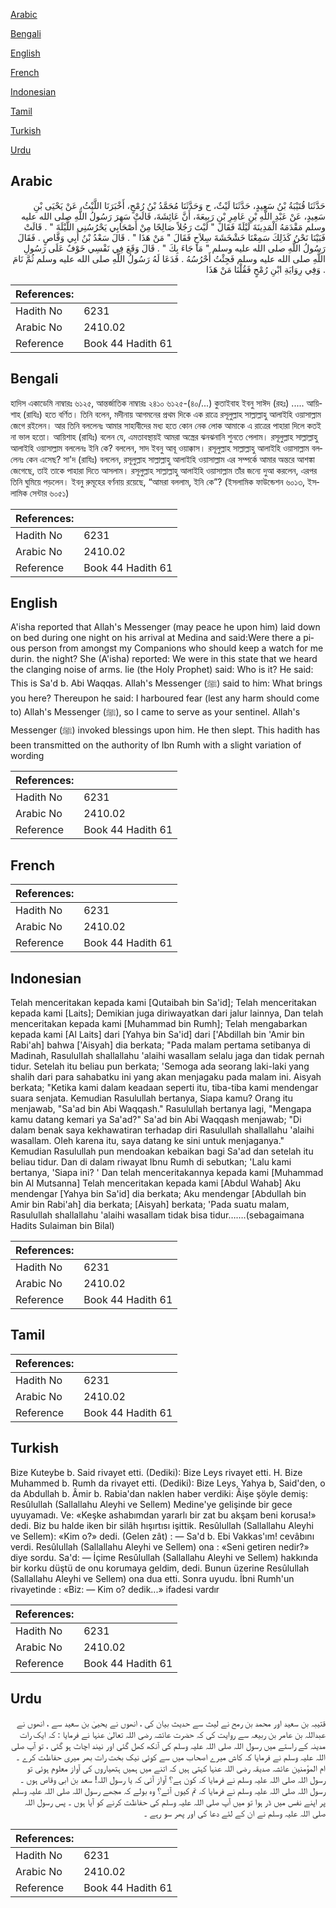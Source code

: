 [Arabic](#arabic)

[Bengali](#bengali)

[English](#english)

[French](#french)

[Indonesian](#indonesian)

[Tamil](#tamil)

[Turkish](#turkish)

[Urdu](#urdu)

## Arabic


<div dir="rtl" lang="ar" style={{fontSize:'larger',backgroundColor:'#f8f9fa',padding:20}}>
حَدَّثَنَا قُتَيْبَةُ بْنُ سَعِيدٍ، حَدَّثَنَا لَيْثٌ، ح وَحَدَّثَنَا مُحَمَّدُ بْنُ رُمْحٍ، أَخْبَرَنَا اللَّيْثُ، عَنْ يَحْيَى بْنِ سَعِيدٍ، عَنْ عَبْدِ اللَّهِ بْنِ عَامِرِ بْنِ رَبِيعَةَ، أَنَّ عَائِشَةَ، قَالَتْ سَهِرَ رَسُولُ اللَّهِ صلى الله عليه وسلم مَقْدَمَهُ الْمَدِينَةَ لَيْلَةً فَقَالَ ‏"‏ لَيْتَ رَجُلاً صَالِحًا مِنْ أَصْحَابِي يَحْرُسُنِي اللَّيْلَةَ ‏"‏ ‏.‏ قَالَتْ فَبَيْنَا نَحْنُ كَذَلِكَ سَمِعْنَا خَشْخَشَةَ سِلاَحٍ فَقَالَ ‏"‏ مَنْ هَذَا ‏"‏ ‏.‏ قَالَ سَعْدُ بْنُ أَبِي وَقَّاصٍ ‏.‏ فَقَالَ رَسُولُ اللَّهِ صلى الله عليه وسلم ‏"‏ مَا جَاءَ بِكَ ‏"‏ ‏.‏ قَالَ وَقَعَ فِي نَفْسِي خَوْفٌ عَلَى رَسُولِ اللَّهِ صلى الله عليه وسلم فَجِئْتُ أَحْرُسُهُ ‏.‏ فَدَعَا لَهُ رَسُولُ اللَّهِ صلى الله عليه وسلم ثُمَّ نَامَ ‏.‏ وَفِي رِوَايَةِ ابْنِ رُمْحٍ فَقُلْنَا مَنْ هَذَا
</div>
<div style={{backgroundColor:'#f8f9fa',padding:20, marginBottom: 10}}><table> <thead> <tr> <th>References:</th> <th></th> </tr> </thead> <tbody><tr><td>Hadith No</td><td>6231</td></tr><tr><td>Arabic No</td><td>2410.02</td></tr><tr><td>Reference</td><td>Book 44 Hadith 61</td></tr></tbody></table></div>

## Bengali


<div dir="ltr" lang="bn" style={{fontSize:'larger',backgroundColor:'#f8f9fa',padding:20}}>
হাদিস একাডেমি নাম্বারঃ ৬১২৫, আন্তর্জাতিক নাম্বারঃ ২৪১০ ৬১২৫-(৪০/...) কুতাইবাহ ইবনু সাঈদ (রহঃ) ..... আয়িশাহ (রাযিঃ) হতে বর্ণিত। তিনি বলেন, মদীনায় আগমনের প্রথম দিকে এক রাত্রে রসূলুল্লাহ সাল্লাল্লাহু আলাইহি ওয়াসাল্লাম জেগে রইলেন। আর তিনি বললেনঃ আমার সাহাবীদের মধ্য হতে কোন নেক লোক আমাকে এ রাত্রের পাহারা দিলে কতই না ভাল হতো। আয়িশাহ (রাযিঃ) বলেন যে, এমতাবস্থায়ই আমরা অস্ত্রের ঝনঝনানি শুনতে পেলাম। রসূলুল্লাহ সাল্লাল্লাহু আলাইহি ওয়াসাল্লাম বললেনঃ ইনি কে? বললেন, সাদ ইবনু আবূ ওয়াক্কাস। রসূলুল্লাহ সাল্লাল্লাহু আলাইহি ওয়াসাল্লাম বললেনঃ কেন এসেছ? সা'দ (রাযিঃ) বললেন, রসূলুল্লাহ সাল্লাল্লাহু আলাইহি ওয়াসাল্লাম এর সম্পর্কে আমার অন্তরে আশঙ্কা জেগেছে, তাই তাকে পাহারা দিতে আসলাম। রসূলুল্লাহ সাল্লাল্লাহু আলাইহি ওয়াসাল্লাম তাঁর জন্যে দুআ করলেন, এরপর তিনি ঘুমিয়ে পড়লেন। ইবনু রুমূহের বর্ণনায় রয়েছে, “আমরা বললাম, ইনি কে”? (ইসলামিক ফাউন্ডেশন ৬০১৩, ইসলামিক সেন্টার ৬০৫১)
</div>
<div style={{backgroundColor:'#f8f9fa',padding:20, marginBottom: 10}}><table> <thead> <tr> <th>References:</th> <th></th> </tr> </thead> <tbody><tr><td>Hadith No</td><td>6231</td></tr><tr><td>Arabic No</td><td>2410.02</td></tr><tr><td>Reference</td><td>Book 44 Hadith 61</td></tr></tbody></table></div>

## English


<div dir="ltr" lang="en" style={{fontSize:'larger',backgroundColor:'#f8f9fa',padding:20}}>
A'isha reported that Allah's Messenger (may peace he upon him) laid down on bed during one night on his arrival at Medina and said:Were there a pious person from amongst my Companions who should keep a watch for me durin. the night? She (A'isha) reported: We were in this state that we heard the clanging noise of arms. lie (the Holy Prophet) said: Who is it? He said: This is Sa'd b. Abi Waqqas. Allah's Messenger (ﷺ) said to him: What brings you here? Thereupon he said: I harboured fear (lest any harm should come to) Allah's Messenger (ﷺ), so I came to serve as your sentinel. Allah's Messenger (ﷺ) invoked blessings upon him. He then slept. This hadith has been transmitted on the authority of Ibn Rumh with a slight variation of wording
</div>
<div style={{backgroundColor:'#f8f9fa',padding:20, marginBottom: 10}}><table> <thead> <tr> <th>References:</th> <th></th> </tr> </thead> <tbody><tr><td>Hadith No</td><td>6231</td></tr><tr><td>Arabic No</td><td>2410.02</td></tr><tr><td>Reference</td><td>Book 44 Hadith 61</td></tr></tbody></table></div>

## French


<div dir="ltr" lang="fr" style={{fontSize:'larger',backgroundColor:'#f8f9fa',padding:20}}>

</div>
<div style={{backgroundColor:'#f8f9fa',padding:20, marginBottom: 10}}><table> <thead> <tr> <th>References:</th> <th></th> </tr> </thead> <tbody><tr><td>Hadith No</td><td>6231</td></tr><tr><td>Arabic No</td><td>2410.02</td></tr><tr><td>Reference</td><td>Book 44 Hadith 61</td></tr></tbody></table></div>

## Indonesian


<div dir="ltr" lang="id" style={{fontSize:'larger',backgroundColor:'#f8f9fa',padding:20}}>
Telah menceritakan kepada kami [Qutaibah bin Sa'id]; Telah menceritakan kepada kami [Laits]; Demikian juga diriwayatkan dari jalur lainnya, Dan telah menceritakan kepada kami [Muhammad bin Rumh]; Telah mengabarkan kepada kami [Al Laits] dari [Yahya bin Sa'id] dari ['Abdillah bin 'Amir bin Rabi'ah] bahwa ['Aisyah] dia berkata; "Pada malam pertama setibanya di Madinah, RasululIah shallallahu 'alaihi wasallam selalu jaga dan tidak pernah tidur. Setelah itu beliau pun berkata; 'Semoga ada seorang laki-laki yang shalih dari para sahabatku ini yang akan menjagaku pada malam ini. Aisyah berkata; "Ketika kami dalam keadaan seperti itu, tiba-tiba kami mendengar suara senjata. Kemudian Rasulullah bertanya, Siapa kamu? Orang itu menjawab, "Sa'ad bin Abi Waqqash." Rasulullah bertanya lagi, "Mengapa kamu datang kemari ya Sa'ad?" Sa'ad bin Abi Waqqash menjawab; "Di dalam benak saya kekhawatiran terhadap diri Rasulullah shallallahu 'alaihi wasallam. OIeh karena itu, saya datang ke sini untuk menjaganya." Kemudian Rasulullah pun mendoakan kebaikan bagi Sa'ad dan setelah itu beliau tidur. Dan di dalam riwayat Ibnu Rumh di sebutkan; 'Lalu kami bertanya, 'Siapa ini? ' Dan telah menceritakannya kepada kami [Muhammad bin Al Mutsanna] Telah menceritakan kepada kami [Abdul Wahab] Aku mendengar [Yahya bin Sa'id] dia berkata; Aku mendengar [Abdullah bin Amir bin Rabi'ah] dia berkata; [Aisyah] berkata; 'Pada suatu malam, Rasulullah shallallahu 'alaihi wasallam tidak bisa tidur…….(sebagaimana Hadits Sulaiman bin Bilal)
</div>
<div style={{backgroundColor:'#f8f9fa',padding:20, marginBottom: 10}}><table> <thead> <tr> <th>References:</th> <th></th> </tr> </thead> <tbody><tr><td>Hadith No</td><td>6231</td></tr><tr><td>Arabic No</td><td>2410.02</td></tr><tr><td>Reference</td><td>Book 44 Hadith 61</td></tr></tbody></table></div>

## Tamil


<div dir="ltr" lang="ta" style={{fontSize:'larger',backgroundColor:'#f8f9fa',padding:20}}>

</div>
<div style={{backgroundColor:'#f8f9fa',padding:20, marginBottom: 10}}><table> <thead> <tr> <th>References:</th> <th></th> </tr> </thead> <tbody><tr><td>Hadith No</td><td>6231</td></tr><tr><td>Arabic No</td><td>2410.02</td></tr><tr><td>Reference</td><td>Book 44 Hadith 61</td></tr></tbody></table></div>

## Turkish


<div dir="ltr" lang="tr" style={{fontSize:'larger',backgroundColor:'#f8f9fa',padding:20}}>
Bize Kuteybe b. Said rivayet etti. (Dediki): Bize Leys rivayet etti. H. Bize Muhammed b. Rumh da rivayet etti. (Dediki): Bize Leys, Yahya b, Said'den, o da Abdullah b. Âmir b. Rabia'dan naklen haber verdiki: Âişe şöyle demiş: Resûlullah (Sallallahu Aleyhi ve Sellem) Medine'ye gelişinde bir gece uyuyamadı. Ve: «Keşke ashabımdan yararlı bir zat bu akşam beni korusa!» dedi. Biz bu halde iken bir silâh hışırtısı işittik. Resûlullah (Sallallahu Aleyhi ve Sellem): «Kim o?» dedi. (Gelen zât) : — Sa'd b. Ebi Vakkas'ım! cevâbını verdi. Resûlullah (Sallallahu Aleyhi ve Sellem) ona : «Seni getiren nedir?» diye sordu. Sa'd: — İçime Resûlullah (Sallallahu Aleyhi ve Sellem) hakkında bir korku düştü de onu korumaya geldim, dedi. Bunun üzerine Resûlullah (Sallallahu Aleyhi ve Sellem) ona dua etti. Sonra uyudu. İbni Rumh'un rivayetinde : «Biz: — Kim o? dedik...» ifadesi vardır
</div>
<div style={{backgroundColor:'#f8f9fa',padding:20, marginBottom: 10}}><table> <thead> <tr> <th>References:</th> <th></th> </tr> </thead> <tbody><tr><td>Hadith No</td><td>6231</td></tr><tr><td>Arabic No</td><td>2410.02</td></tr><tr><td>Reference</td><td>Book 44 Hadith 61</td></tr></tbody></table></div>

## Urdu


<div dir="rtl" lang="ur" style={{fontSize:'larger',backgroundColor:'#f8f9fa',padding:20}}>
قتیبہ بن سعید اور محمد بن رمح نے لیث سے حدیث بیان کی ، انھوں نے یحییٰ بن سعید سے ، انھوں نے عبداللہ بن عامر بن ربیعہ سے روایت کی کہ حضرت عائشہ رضی اللہ تعالیٰ عنہا نے فرمایا : کہ ایک رات مدینہ کے راستے میں رسول اللہ صلی اللہ علیہ وسلم کی آنکھ کھل گئی اور نیند اچاٹ ہو گئی ، تو آپ صلی اللہ علیہ وسلم نے فرمایا کہ کاش میرے اصحاب میں سے کوئی نیک بخت رات بھر میری حفاظت کرے ۔ ام المؤمنین عائشہ صدیقہ رضی اللہ عنہا کہتی ہیں کہ اتنے میں ہمیں ہتھیاروں کی آواز معلوم ہوئی تو رسول اللہ صلی اللہ علیہ وسلم نے فرمایا کہ کون ہے؟ آواز آئی کہ یا رسول اللہ! سعد بن ابی وقاص ہوں ۔ رسول اللہ صلی اللہ علیہ وسلم نے فرمایا کہ تم کیوں آئے؟ وہ بولے کہ مجھے رسول اللہ صلی اللہ علیہ وسلم پر اپنے نفس میں ڈر ہوا تو میں آپ صلی اللہ علیہ وسلم کی حفاظت کرنے کو آیا ہوں ۔ پس رسول اللہ صلی اللہ علیہ وسلم نے ان کے لئے دعا کی اور پھر سو رہے ۔
</div>
<div style={{backgroundColor:'#f8f9fa',padding:20, marginBottom: 10}}><table> <thead> <tr> <th>References:</th> <th></th> </tr> </thead> <tbody><tr><td>Hadith No</td><td>6231</td></tr><tr><td>Arabic No</td><td>2410.02</td></tr><tr><td>Reference</td><td>Book 44 Hadith 61</td></tr></tbody></table></div>